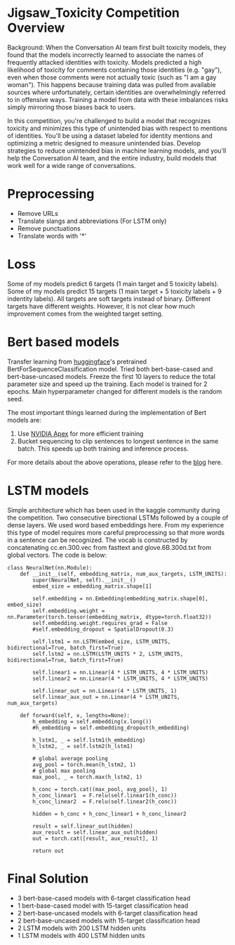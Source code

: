 # Jigsaw_Toxicity Competition Overview

Background: When the Conversation AI team first built toxicity models, they found that the models incorrectly learned to associate the names of frequently attacked identities with toxicity. Models predicted a high likelihood of toxicity for comments containing those identities (e.g. "gay"), even when those comments were not actually toxic (such as "I am a gay woman"). This happens because training data was pulled from available sources where unfortunately, certain identities are overwhelmingly referred to in offensive ways. Training a model from data with these imbalances risks simply mirroring those biases back to users.

In this competition, you're challenged to build a model that recognizes toxicity and minimizes this type of unintended bias with respect to mentions of identities. You'll be using a dataset labeled for identity mentions and optimizing a metric designed to measure unintended bias. Develop strategies to reduce unintended bias in machine learning models, and you'll help the Conversation AI team, and the entire industry, build models that work well for a wide range of conversations.

# Preprocessing

* Remove URLs
* Translate slangs and abbreviations (For LSTM only)
* Remove punctuations
* Translate words with '*'

# Loss

Some of my models predict 6 targets (1 main target and 5 toxicity labels). Some of my models predict 15 targets (1 main target + 5 toxicity labels + 9 indentity labels). All targets are soft targets instead of binary. Different targets have different weights. However, it is not clear how much improvement comes from the weighted target setting.

# Bert based models

Transfer learning from [huggingface](https://github.com/huggingface/transformers)'s pretrained BertForSequenceClassification model. Tried both bert-base-cased and bert-base-uncased models. Freeze the first 10 layers to reduce the total parameter size and speed up the training. Each model is trained for 2 epochs. Main hyperparameter changed for different models is the random seed.

The most important things learned during the implementation of Bert models are:

1. Use [NVIDIA Apex](https://github.com/NVIDIA/apex) for more efficient training
2. Bucket sequencing to clip sentences to longest sentence in the same batch. This speeds up both training and inference process.

For more details about the above operations, please refer to the [blog](https://medium.com/swlh/bridge-the-gap-between-online-course-and-kaggle-experience-from-jigsaw-unintended-toxicity-bias-6d4f638c4375#6561-f7a80a335237) here.

# LSTM models

Simple architecture which has been used in the kaggle community during the competition. Two consecutive birectional LSTMs followed by a couple of dense layers. We used word based embeddings here. From my experience this type of model requires more careful preprocessing so that more words in a sentence can be recognized. The vocab is constructed by concatenating cc.en.300.vec from fasttext and glove.6B.300d.txt from global vectors. The code is below:
```
class NeuralNet(nn.Module):
    def __init__(self, embedding_matrix, num_aux_targets, LSTM_UNITS):
        super(NeuralNet, self).__init__()
        embed_size = embedding_matrix.shape[1]
        
        self.embedding = nn.Embedding(embedding_matrix.shape[0], embed_size)
        self.embedding.weight = nn.Parameter(torch.tensor(embedding_matrix, dtype=torch.float32))
        self.embedding.weight.requires_grad = False
        #self.embedding_dropout = SpatialDropout(0.3)
        
        self.lstm1 = nn.LSTM(embed_size, LSTM_UNITS, bidirectional=True, batch_first=True)
        self.lstm2 = nn.LSTM(LSTM_UNITS * 2, LSTM_UNITS, bidirectional=True, batch_first=True)
    
        self.linear1 = nn.Linear(4 * LSTM_UNITS, 4 * LSTM_UNITS)
        self.linear2 = nn.Linear(4 * LSTM_UNITS, 4 * LSTM_UNITS)
        
        self.linear_out = nn.Linear(4 * LSTM_UNITS, 1)
        self.linear_aux_out = nn.Linear(4 * LSTM_UNITS, num_aux_targets)
        
    def forward(self, x, lengths=None):
        h_embedding = self.embedding(x.long())
        #h_embedding = self.embedding_dropout(h_embedding)
        
        h_lstm1, _ = self.lstm1(h_embedding)
        h_lstm2, _ = self.lstm2(h_lstm1)
        
        # global average pooling
        avg_pool = torch.mean(h_lstm2, 1)
        # global max pooling
        max_pool, _ = torch.max(h_lstm2, 1)
        
        h_conc = torch.cat((max_pool, avg_pool), 1)
        h_conc_linear1  = F.relu(self.linear1(h_conc))
        h_conc_linear2  = F.relu(self.linear2(h_conc))
        
        hidden = h_conc + h_conc_linear1 + h_conc_linear2
        
        result = self.linear_out(hidden)
        aux_result = self.linear_aux_out(hidden)
        out = torch.cat([result, aux_result], 1)
        
        return out
```

# Final Solution

* 3 bert-base-cased models with 6-target classification head
* 1 bert-base-cased model with 15-target classification head
* 2 bert-base-uncased models with 6-target classification head
* 2 bert-base-uncased models with 15-target classification head
* 2 LSTM models with 200 LSTM hidden units
* 1 LSTM models with 400 LSTM hidden units
